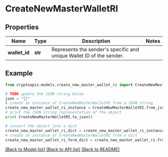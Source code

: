 # CreateNewMasterWalletRI


## Properties
Name | Type | Description | Notes
------------ | ------------- | ------------- | -------------
**wallet_id** | **str** | Represents the sender&#39;s specific and unique Wallet ID of the sender. | 

## Example

```python
from cryptoapis.models.create_new_master_wallet_ri import CreateNewMasterWalletRI

# TODO update the JSON string below
json = "{}"
# create an instance of CreateNewMasterWalletRI from a JSON string
create_new_master_wallet_ri_instance = CreateNewMasterWalletRI.from_json(json)
# print the JSON string representation of the object
print CreateNewMasterWalletRI.to_json()

# convert the object into a dict
create_new_master_wallet_ri_dict = create_new_master_wallet_ri_instance.to_dict()
# create an instance of CreateNewMasterWalletRI from a dict
create_new_master_wallet_ri_form_dict = create_new_master_wallet_ri.from_dict(create_new_master_wallet_ri_dict)
```
[[Back to Model list]](../README.md#documentation-for-models) [[Back to API list]](../README.md#documentation-for-api-endpoints) [[Back to README]](../README.md)


